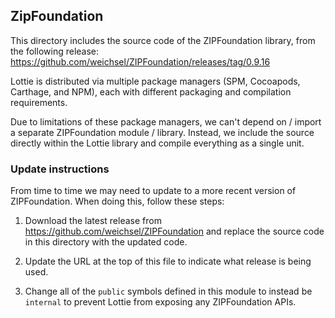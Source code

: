 ## ZipFoundation

This directory includes the source code of the ZIPFoundation library, from the following release:
https://github.com/weichsel/ZIPFoundation/releases/tag/0.9.16

Lottie is distributed via multiple package managers (SPM, Cocoapods, Carthage, and NPM),
each with different packaging and compilation requirements. 

Due to limitations of these package managers, we can't depend on / import 
a separate ZIPFoundation module / library. Instead, we include the source
directly within the Lottie library and compile everything as a single unit.

### Update instructions

From time to time we may need to update to a more recent version of ZIPFoundation.
When doing this, follow these steps:

 1. Download the latest release from https://github.com/weichsel/ZIPFoundation
    and replace the source code in this directory with the updated code.
    
 2. Update the URL at the top of this file to indicate what release is being used.
 
 3. Change all of the `public` symbols defined in this module to instead be `internal`
    to prevent Lottie from exposing any ZIPFoundation APIs.
